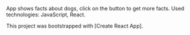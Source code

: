 App shows facts about dogs, click on the button to get more facts. Used technologies: JavaScript, React.

This project was bootstrapped with [Create React App].